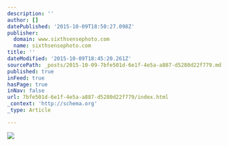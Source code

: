 ```yaml
---
description: ''
author: []
datePublished: '2015-10-09T18:50:27.098Z'
publisher:
  domain: www.sixthsensephoto.com
  name: sixthsensephoto.com
title: ''
dateModified: '2015-10-09T18:45:20.261Z'
sourcePath: _posts/2015-10-09-7bfe501d-6e1f-4e5a-a887-d5280d22f779.md
published: true
inFeed: true
hasPage: true
inNav: false
url: 7bfe501d-6e1f-4e5a-a887-d5280d22f779/index.html
_context: 'http://schema.org'
_type: Article

---
```

![](http://www.sixthsensephoto.com/photos/i-rgvCtf6/0/X2/i-rgvCtf6-X2.jpg)